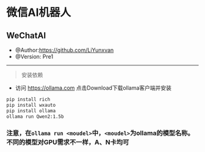 # 微信AI机器人
## WeChatAI

- @Author:https://github.com/LiYunxvan
- @Version: Pre1

****
> 安装依赖

- 访问 https://ollama.com 点击Download下载ollama客户端并安装
``` bash
pip install rich
pip install wxauto
pip install ollama
ollama run Qwen2:1.5b
```
### 注意，在`ollama run <moudel>`中，`<moudel>`为ollama的模型名称。不同的模型对GPU需求不一样，A、N卡均可

